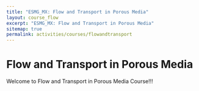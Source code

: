 ```yaml
---
title: "ESMG_MX: Flow and Transport in Porous Media"
layout: course_flow
excerpt: "ESMG_MX: Flow and Transport in Porous Media"
sitemap: true
permalink: activities/courses/flowandtransport
---
```


# Flow and Transport in Porous Media

Welcome to Flow and Transport in Porous Media Course!!!

